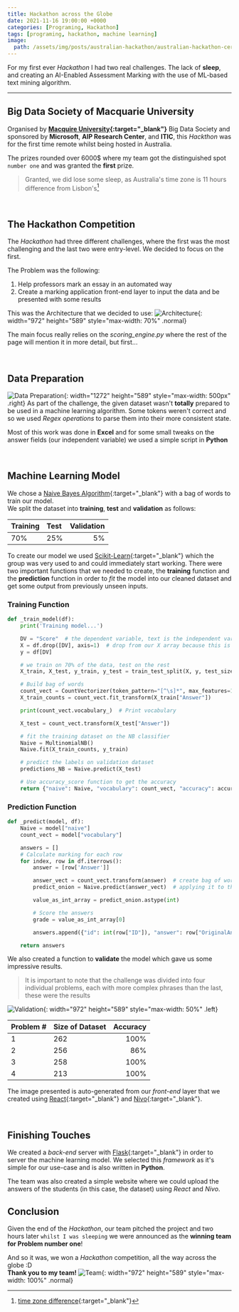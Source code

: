 ```yaml
---
title: Hackathon across the Globe
date: 2021-11-16 19:00:00 +0000
categories: [Programing, Hackathon]
tags: [programing, hackathon, machine learning]
image:
  path: /assets/img/posts/australian-hackathon/australian-hackathon-certificate.jpg
---
```


For my first ever *Hackathon* I had two real challenges. The lack of **sleep**, and creating an AI-Enabled Assessment Marking with the use of ML-based text mining algorithm.

***

## Big Data Society of Macquarie University

Organised by **[Macquire University][macquire ranking]{:target="_blank"}** Big Data Society and sponsored by **Microsoft**, **AIP Research Center**, and **ITIC**, this *Hackthon* was for the first time remote whilst being hosted in Australia.

The prizes rounded over 6000$ where my team got the distinguished spot `number one` and was granted the **first** prize.

> Granted, we did lose some sleep, as Australia's time zone is 11 hours difference from Lisbon's[^timezone]

<br>

## The Hackathon Competition

The *Hackathon* had three different challenges, where the first was the most challenging and the last two were entry-level.
We decided to focus on the first.

The Problem was the following: 
1. Help professors mark an essay in an automated way
2. Create a marking application front-end layer to input the data and be presented with some results

This was the Architecture that we decided to use:
![Architecture](/assets/img/posts/australian-hackathon/australian-hackathon-architecture.png){: width="972" height="589" style="max-width: 70%" .normal}

The main focus really relies on the *scoring_engine.py* where the rest of the page will mention it in more detail, but first...

<br>

## Data Preparation
  ![Data Preparation](/assets/img/posts/australian-hackathon/australian-hackathon-data-preparation.png){: width="1272" height="589" style="max-width: 500px" .right}
  As part of the challenge, the given dataset wasn't **totally** prepared to be used in a machine learning algorithm. Some tokens weren't correct and so we used *Regex operations* to parse them into their more consistent state.

  Most of this work was done in **Excel** and for some small tweaks on the answer fields (our independent variable) we used a simple script in **Python**
  
<br>

## Machine Learning Model
We chose a [Naive Bayes Algorithm][naive bayes algorithm]{:target="_blank"} with a bag of words to train our model. 
<br>We split the dataset into **training**, **test** and **validation** as follows:

| Training | Test | Validation |
|:---------|:-----|-----------:|
| 70%      | 25%  |         5% |

To create our model we used [Scikit-Learn][scikit learn]{:target="_blank"} which the group was very used to and could immediately start working. 
There were two important functions that we needed to create, the **training** function and the **prediction** function in order to *fit* the model into our cleaned dataset and get some output from previously unseen inputs.

### Training Function
```python
def _train_model(df):
    print('Training model...')

    DV = "Score"  # the dependent variable, text is the independent variable here
    X = df.drop([DV], axis=1)  # drop from our X array because this is the text data that gets trained
    y = df[DV]

    # we train on 70% of the data, test on the rest
    X_train, X_test, y_train, y_test = train_test_split(X, y, test_size=0.30)

    # Build bag of words
    count_vect = CountVectorizer(token_pattern="[^\s]*", max_features=100)
    X_train_counts = count_vect.fit_transform(X_train["Answer"])

    print(count_vect.vocabulary_)  # Print vocabulary

    X_test = count_vect.transform(X_test["Answer"])

    # fit the training dataset on the NB classifier
    Naive = MultinomialNB()
    Naive.fit(X_train_counts, y_train)

    # predict the labels on validation dataset
    predictions_NB = Naive.predict(X_test)

    # Use accuracy_score function to get the accuracy
    return {"naive": Naive, "vocabulary": count_vect, "accuracy": accuracy_score(predictions_NB, y_test) * 100}
```

### Prediction Function
```python
def _predict(model, df):
    Naive = model["naive"]
    count_vect = model["vocabulary"]

    answers = []
    # Calculate marking for each row
    for index, row in df.iterrows():
        answer = [row['Answer']]

        answer_vect = count_vect.transform(answer)  # create bag of words
        predict_onion = Naive.predict(answer_vect)  # applying it to the trained model

        value_as_int_array = predict_onion.astype(int)

        # Score the answers
        grade = value_as_int_array[0]

        answers.append({"id": int(row["ID"]), "answer": row["OriginalAnswer"], "grade": int(grade)})

    return answers
```

We also created a function to **validate** the model which gave us some impressive results.
> It is important to note that the challenge was divided into four individual problems, each with more complex phrases than the last,
> these were the results

![Validation](/assets/img/posts/australian-hackathon/australian-hackathon-validation.png){: width="972" height="589" style="max-width: 50%" .left}

| Problem # | Size of Dataset | Accuracy |
|:----------|:----------------|---------:|
| 1         | 262             |     100% |
| 2         | 256             |      86% |
| 3         | 258             |     100% |
| 4         | 213             |     100% |

The image presented is auto-generated from our *front-end* layer that we created using [React][react]{:target="_blank"} and [Nivo][nivo]{:target="_blank"}.

<br>

## Finishing Touches

We created a *back-end* server with [Flask][flask]{:target="_blank"} in order to server the machine learning model. We selected this *framework* as it's simple for our use-case and is also written in **Python**.

The team was also created a simple website where we could upload the answers of the students (in this case, the dataset) using *React* and *Nivo*.

## Conclusion

Given the end of the *Hackathon*, our team pitched the project and two hours later `whilst I was sleeping` we were announced as the **winning team for Problem number one**!

And so it was, we won a *Hackathon* competition, all the way across the globe :D 
<br>
**Thank you to my team!**
![Team](/assets/img/posts/australian-hackathon/australian-hackathon-team.png){: width="972" height="589" style="max-width: 100%" .normal}


[naive bayes algorithm]: https://www.analyticsvidhya.com/blog/2017/09/naive-bayes-explained/
[macquire ranking]: https://www.mastersportal.com/rankings-reviews/11164/macquarie-university.html
[time zone difference]: https://24timezones.com/difference/lisbon/sydney
[scikit learn]: https://scikit-learn.org/stable/
[react]: https://reactjs.org/
[nivo]: https://nivo.rocks/
[flask]: https://flask.palletsprojects.com/en/2.0.x/
[^timezone]: [time zone difference]{:target="_blank"}
